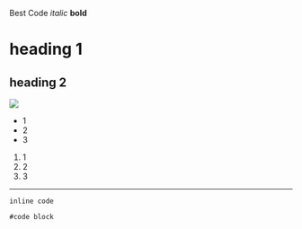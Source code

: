 Best Code
*italic*
**bold**
# heading 1
## heading 2
[](google.com)
![](http://url/a.png)
* 1
* 2
* 3
1. 1
2. 2
3. 3
---

`inline code` 

```
#code block
```
